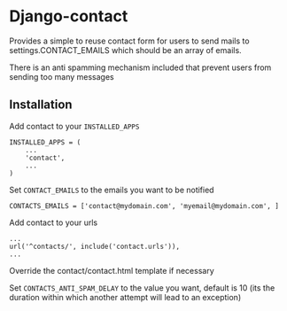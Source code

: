 Django-contact
==============

Provides a simple to reuse contact form for users to send mails to settings.CONTACT_EMAILS which should be an array of emails.

There is an anti spamming mechanism included that prevent users from sending too many messages


Installation
------------

Add contact to your `INSTALLED_APPS`

    INSTALLED_APPS = (
        ...
        'contact',
        ...
    )

Set `CONTACT_EMAILS` to the emails you want to be notified

    CONTACTS_EMAILS = ['contact@mydomain.com', 'myemail@mydomain.com', ]

Add contact to your urls

    ...
    url('^contacts/', include('contact.urls')),
    ...
    
Override the contact/contact.html template if necessary

Set `CONTACTS_ANTI_SPAM_DELAY` to the value you want, default is 10 (its the duration within which another attempt will lead to an exception)